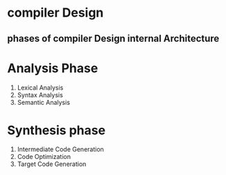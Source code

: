 # compiler Design

## phases of compiler Design internal Architecture
  # Analysis Phase
  1. Lexical Analysis
  2. Syntax Analysis 
  3. Semantic Analysis
  # Synthesis phase
  1. Intermediate Code Generation
  2. Code Optimization
  3. Target Code Generation